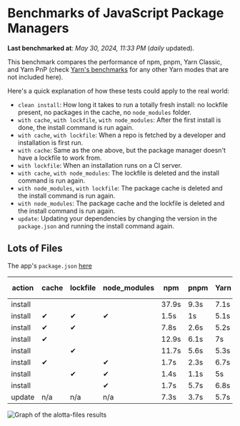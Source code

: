 # Benchmarks of JavaScript Package Managers

**Last benchmarked at**: _May 30, 2024, 11:33 PM_ (_daily_ updated).

This benchmark compares the performance of npm, pnpm, Yarn Classic, and Yarn PnP (check [Yarn's benchmarks](https://yarnpkg.com/benchmarks) for any other Yarn modes that are not included here).

Here's a quick explanation of how these tests could apply to the real world:

- `clean install`: How long it takes to run a totally fresh install: no lockfile present, no packages in the cache, no `node_modules` folder.
- `with cache`, `with lockfile`, `with node_modules`: After the first install is done, the install command is run again.
- `with cache`, `with lockfile`: When a repo is fetched by a developer and installation is first run.
- `with cache`: Same as the one above, but the package manager doesn't have a lockfile to work from.
- `with lockfile`: When an installation runs on a CI server.
- `with cache`, `with node_modules`: The lockfile is deleted and the install command is run again.
- `with node_modules`, `with lockfile`: The package cache is deleted and the install command is run again.
- `with node_modules`: The package cache and the lockfile is deleted and the install command is run again.
- `update`: Updating your dependencies by changing the version in the `package.json` and running the install command again.

## Lots of Files

The app's `package.json` [here](https://github.com/pnpm/pnpm.io/blob/main/benchmarks/fixtures/alotta-files/package.json)

| action  | cache | lockfile | node_modules| npm | pnpm | Yarn | Yarn PnP |
| ---     | ---   | ---      | ---         | --- | ---  | ---  | ---      |
| install |       |          |             | 37.9s | 9.3s | 7.1s | 3.5s |
| install | ✔     | ✔        | ✔           | 1.5s | 1s | 5.1s | n/a |
| install | ✔     | ✔        |             | 7.8s | 2.6s | 5.2s | 1.3s |
| install | ✔     |          |             | 12.9s | 6.1s | 7s | 2.8s |
| install |       | ✔        |             | 11.7s | 5.6s | 5.3s | 1.3s |
| install | ✔     |          | ✔           | 1.7s | 2.3s | 6.7s | n/a |
| install |       | ✔        | ✔           | 1.4s | 1.1s | 5s | n/a |
| install |       |          | ✔           | 1.7s | 5.7s | 6.8s | n/a |
| update  | n/a | n/a | n/a | 7.3s | 3.7s | 5.7s | 2.9s |

<img alt="Graph of the alotta-files results" src="/img/benchmarks/alotta-files.svg" />